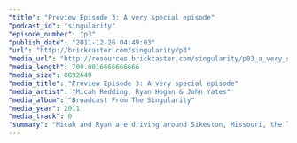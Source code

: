 ```yaml
---
"title": "Preview Episode 3: A very special episode"
"podcast_id": "singularity"
"episode_number": "p3"
"publish_date": "2011-12-26 04:49:03"
"url": "http://brickcaster.com/singularity/p3"
"media_url": "http://resources.brickcaster.com/singularity/p03_a_very_special_episode.mp3"
"media_length": 700.0816666666666
"media_size": 8892649
"media_title": "Preview Episode 3: A very special episode"
"media_artist": "Micah Redding, Ryan Hogan & John Yates"
"media_album": "Broadcast From The Singularity"
"media_year": 2011
"media_track": 0
"summary": "Micah and Ryan are driving around Sikeston, Missouri, the last place the singularity will arrive. It's a very special Christmas episode, with a returning reluctant guest."
---
```

